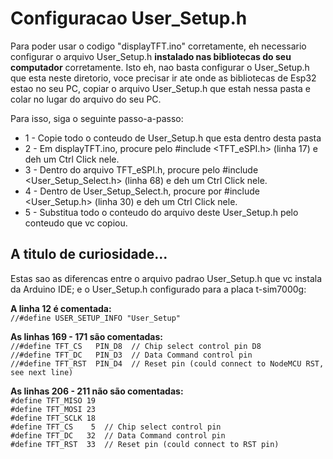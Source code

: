# Configuracao User_Setup.h

Para poder usar o codigo "displayTFT.ino" corretamente, eh necessario configurar o arquivo User_Setup.h **instalado nas bibliotecas do seu computador** corretamente. Isto eh, nao basta configurar o User_Setup.h que esta neste diretorio, voce precisar ir ate onde as bibliotecas de Esp32 estao no seu PC, copiar o arquivo User_Setup.h que estah nessa pasta e colar no lugar do arquivo do seu PC.

Para isso, siga o seguinte passo-a-passo:

* 1 - Copie todo o conteudo de User_Setup.h que esta dentro desta pasta
* 2 - Em displayTFT.ino, procure pelo #include <TFT_eSPI.h> (linha 17) e deh um Ctrl Click nele.
* 3 - Dentro do arquivo TFT_eSPI.h, procure pelo #include <User_Setup_Select.h> (linha 68) e deh um Ctrl Click nele.
* 4 - Dentro de User_Setup_Select.h, procure por #include <User_Setup.h> (linha 30) e deh um Ctrl Click nele.
* 5 - Substitua todo o conteudo do arquivo deste User_Setup.h pelo conteudo que vc copiou.


## A titulo de curiosidade...
Estas sao as diferencas entre o arquivo padrao User_Setup.h que vc instala da Arduino IDE; e o User_Setup.h configurado para a placa t-sim7000g:

**A linha 12 é comentada:**<br>
`//#define USER_SETUP_INFO "User_Setup"`

**As linhas 169 - 171 são comentadas:**<br>
`//#define TFT_CS   PIN_D8  // Chip select control pin D8`<br>
`//#define TFT_DC   PIN_D3  // Data Command control pin`<br>
`//#define TFT_RST  PIN_D4  // Reset pin (could connect to NodeMCU RST, see next line)`

**As linhas 206 - 211 não são comentadas:**<br>
`#define TFT_MISO 19`<br>
`#define TFT_MOSI 23`<br>
`#define TFT_SCLK 18`<br>
`#define TFT_CS    5  // Chip select control pin`<br>
`#define TFT_DC   32  // Data Command control pin`<br>
`#define TFT_RST  33  // Reset pin (could connect to RST pin)`<br>